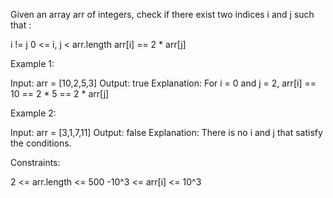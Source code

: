 Given an array arr of integers, check if there exist two indices i and j such
that :


i != j
0 <= i, j < arr.length
arr[i] == 2 * arr[j]



Example 1:


Input: arr = [10,2,5,3]
Output: true
Explanation: For i = 0 and j = 2, arr[i] == 10 == 2 * 5 == 2 * arr[j]


Example 2:


Input: arr = [3,1,7,11]
Output: false
Explanation: There is no i and j that satisfy the conditions.



Constraints:


2 <= arr.length <= 500
-10^3 <= arr[i] <= 10^3




